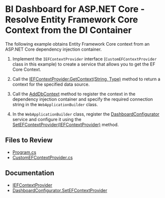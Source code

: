 # BI Dashboard for ASP.NET Core - Resolve Entity Framework Core Context from the DI Container

The following example obtains Entity Framework Core context from an ASP.NET Core dependency injection container.

1. Implement the `IEFContextProvider` interface (`CustomEFContextProvider` class in this example) to create a service that allows you to get the EF Core Context.

2. Call the [IEFContextProvider.GetContext(String, Type)](https://docs.devexpress.com/CoreLibraries/DevExpress.Data.Entity.IEFContextProvider.GetContext(System.String-System.Type)?v=23.1&p=netframework) method to return a context for the specified data source.

3. Call the [AddDbContext](https://learn.microsoft.com/en-us/dotnet/api/microsoft.extensions.dependencyinjection.entityframeworkservicecollectionextensions.adddbcontext?view=efcore-7.0) method to register the context in the dependency injection container and specify the required connection string in the `WebApplicationBuilder` class.

4. In the `WebApplicationBuilder` class, register the [DashboardConfigurator](https://docs.devexpress.com/Dashboard/DevExpress.DashboardWeb.DashboardConfigurator?v=23.1&p=netframework) service and configure it using the [SetEFContextProvider(IEFContextProvider)](https://docs.devexpress.com/Dashboard/DevExpress.DashboardWeb.DashboardConfigurator.SetEFContextProvider(DevExpress.Data.Entity.IEFContextProvider)?v=23.1&p=netframework) method.

## Files to Review

- [Program.cs](./WebEFCoreApp/Program.cs)
- [CustomEFContextProvider.cs](./WebEFCoreApp/CustomEFContextProvider.cs)
## Documentation

- [IEFContextProvider](https://docs.devexpress.com/CoreLibraries/DevExpress.Data.Entity.IEFContextProvider?v=23.1&p=netframework)
- [DashboardConfigurator.SetEFContextProvider](https://docs.devexpress.com/Dashboard/DevExpress.DashboardWeb.DashboardConfigurator.SetEFContextProvider(DevExpress.Data.Entity.IEFContextProvider)?v=23.1&p=netframework)